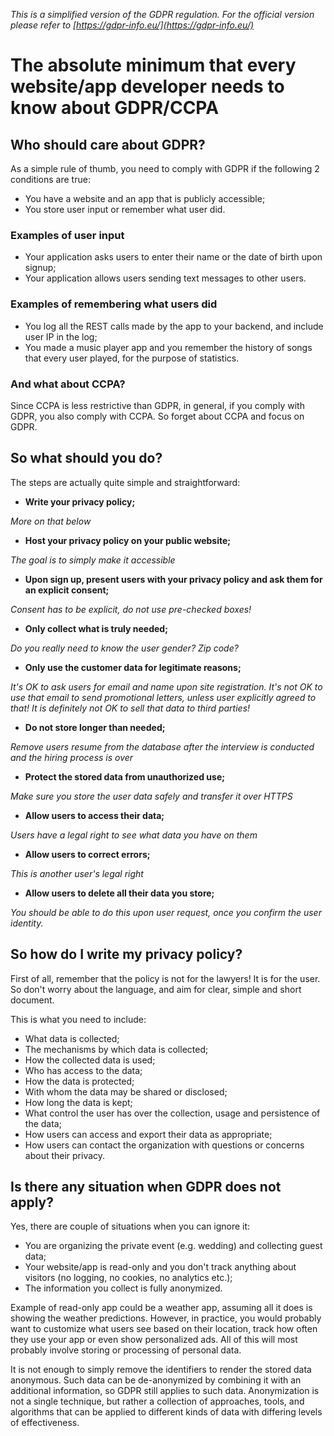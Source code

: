 _This is a simplified version of the GDPR regulation. For the official version please refer to [https://gdpr-info.eu/](https://gdpr-info.eu/)_

# The absolute minimum that every website/app developer needs to know about GDPR/CCPA

## Who should care about GDPR?

As a simple rule of thumb, you need to comply with GDPR if the following 2 conditions are true:

- You have a website and an app that is publicly accessible;
- You store user input or remember what user did.

### Examples of user input

- Your application asks users to enter their name or the date of birth upon signup;
- Your application allows users sending text messages to other users.

### Examples of remembering what users did

- You log all the REST calls made by the app to your backend, and include user IP in the log;
- You made a music player app and you remember the history of songs that every user played, for the purpose of statistics.

### And what about CCPA?

Since CCPA is less restrictive than GDPR, in general, if you comply with GDPR, you also comply with CCPA. So forget about CCPA and focus on GDPR.


## So what should you do?

The steps are actually quite simple and straightforward:

- __Write your privacy policy;__

*More on that below*

- __Host your privacy policy on your public website;__

*The goal is to simply make it accessible*

- __Upon sign up, present users with your privacy policy and ask them for an explicit consent;__

*Consent has to be explicit, do not use pre-checked boxes!*

- __Only collect what is truly needed;__

*Do you really need to know the user gender? Zip code?*

- __Only use the customer data for legitimate reasons;__

*It's OK to ask users for email and name upon site registration. It's not OK to use that email to send promotional letters, unless user explicitly agreed to that! It is definitely not OK to sell that data to third parties!*

- __Do not store longer than needed;__

*Remove users resume from the database after the interview is conducted and the hiring process is over*

- __Protect the stored data from unauthorized use;__

*Make sure you store the user data safely and transfer it over HTTPS*

- __Allow users to access their data;__

*Users have a legal right to see what data you have on them*

- __Allow users to correct errors;__

*This is another user's legal right*

- __Allow users to delete all their data you store;__

*You should be able to do this upon user request, once you confirm the user identity.*


## So how do I write my privacy policy?

First of all, remember that the policy is not for the lawyers! It is for the user.
So don't worry about the language, and aim for clear, simple and short document.

This is what you need to include:

- What data is collected;
- The mechanisms by which data is collected;
- How the collected data is used;
- Who has access to the data;
- How the data is protected;
- With whom the data may be shared or disclosed;
- How long the data is kept;
- What control the user has over the collection, usage and persistence of the data;
- How users can access and export their data as appropriate;
- How users can contact the organization with questions or concerns about their privacy.


## Is there any situation when GDPR does not apply?

Yes, there are couple of situations when you can ignore it:

- You are organizing the private event (e.g. wedding) and collecting guest data;
- Your website/app is read-only and you don't track anything about visitors (no logging, no cookies, no analytics etc.);
- The information you collect is fully anonymized.

Example of read-only app could be a weather app, assuming all it does is showing the weather predictions. However, in practice, you would probably want to customize what users see based on their location, track how often they use your app or even show personalized ads. All of this will most probably involve storing or processing of personal data.

It is not enough to simply remove the identifiers to render the stored data anonymous. Such data can be de-anonymized by combining it with an additional information, so GDPR still applies to such data. Anonymization is not a single technique, but rather a collection of approaches, tools, and algorithms that can be applied to different kinds of data with differing levels of effectiveness.